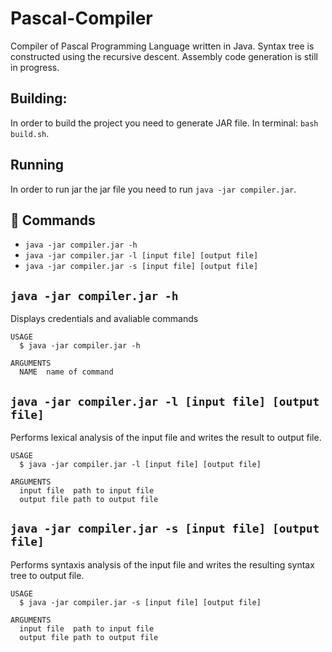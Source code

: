 # Pascal-Compiler
Compiler of Pascal Programming Language written in Java. Syntax tree is constructed using the recursive descent. Assembly code generation is still in progress.

## Building:
In order to build the project you need to generate JAR file. In terminal: `bash build.sh`. 

## Running
In order to run jar the jar file you need to run `java -jar compiler.jar`.

## 🔨 Commands

<!-- commands -->
* `java -jar compiler.jar -h`
* `java -jar compiler.jar -l [input file] [output file]`
* `java -jar compiler.jar -s [input file] [output file]`

## `java -jar compiler.jar -h`

Displays credentials and avaliable commands

```
USAGE
  $ java -jar compiler.jar -h

ARGUMENTS
  NAME  name of command
```

## `java -jar compiler.jar -l [input file] [output file]`

Performs lexical analysis of the input file and writes the result to output file.

```
USAGE
  $ java -jar compiler.jar -l [input file] [output file]

ARGUMENTS
  input file  path to input file
  output file path to output file
 ```
 
 
## `java -jar compiler.jar -s [input file] [output file]`

Performs syntaxis analysis of the input file and writes the resulting syntax tree to output file.

```
USAGE
  $ java -jar compiler.jar -s [input file] [output file]

ARGUMENTS
  input file  path to input file
  output file path to output file
 ```
